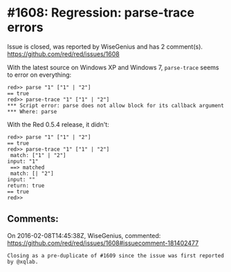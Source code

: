 
#1608: Regression: parse-trace errors
================================================================================
Issue is closed, was reported by WiseGenius and has 2 comment(s).
<https://github.com/red/red/issues/1608>

With the latest source on Windows XP and Windows 7, `parse-trace` seems to error on everything:

```
red>> parse "1" ["1" | "2"]
== true
red>> parse-trace "1" ["1" | "2"]
*** Script error: parse does not allow block for its callback argument
*** Where: parse
```

With the Red 0.5.4 release, it didn't:

```
red>> parse "1" ["1" | "2"]
== true
red>> parse-trace "1" ["1" | "2"]
 match: ["1" | "2"]
input: "1"
 ==> matched
 match: [| "2"]
input: ""
return: true
== true
red>>
```



Comments:
--------------------------------------------------------------------------------

On 2016-02-08T14:45:38Z, WiseGenius, commented:
<https://github.com/red/red/issues/1608#issuecomment-181402477>

    Closing as a pre-duplicate of #1609 since the issue was first reported by @xqlab.

